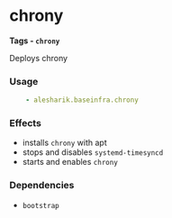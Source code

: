 # chrony
__Tags - `chrony`__

Deploys chrony

### Usage
```yaml
    - alesharik.baseinfra.chrony
```

### Effects
- installs `chrony` with apt
- stops and disables `systemd-timesyncd`
- starts and enables `chrony`

### Dependencies
- `bootstrap`